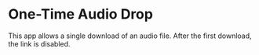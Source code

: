 # One-Time Audio Drop
This app allows a single download of an audio file. After the first download, the link is disabled.